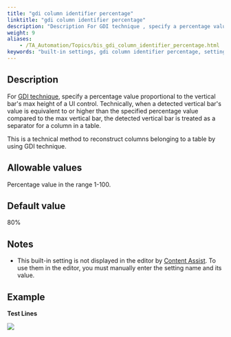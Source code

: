 ```yaml
--- 
title: "gdi column identifier percentage"
linktitle: "gdi column identifier percentage"
description: "Description For GDI technique , specify a percentage value proportional to the vertical bar's max height of a UI control. Technically, when a detected vertical bar's value is equivalent to or higher ..."
weight: 9
aliases: 
    - /TA_Automation/Topics/bis_gdi_column_identifier_percentage.html
keywords: "built-in settings, gdi column identifier percentage, settings, gdi column identifier percentage (settings), identify column in GDI, set maximum height of vertical bar to be treated as separator for table column, column identification in GDI using GDI technique"
---
```


## Description

For [GDI technique](/TA_Automation/Topics/aut_text_recognition_techniques.html), specify a percentage value proportional to the vertical bar's max height of a UI control. Technically, when a detected vertical bar's value is equivalent to or higher than the specified percentage value compared to the max vertical bar, the detected vertical bar is treated as a separator for a column in a table.

This is a technical method to reconstruct columns belonging to a table by using GDI technique.

## Allowable values

Percentage value in the range 1-100.

## Default value

80%

## Notes

-   This built-in setting is not displayed in the editor by [Content Assist](/TA_Help/Topics/ug_content_assist.html). To use them in the editor, you must manually enter the setting name and its value.

## Example

**Test Lines**

![](/images/TA_Automation/Images/bis_gdi_gdi_column_identifier_percentage_pgm.png)




